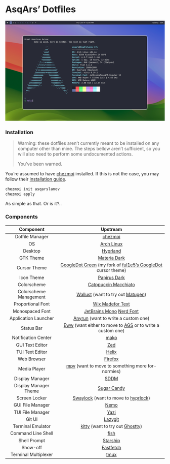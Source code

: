 # AsqArs’ Dotfiles

![Preview](assets/preview.png)

### Installation

> Warning: these dotfiles aren&CloseCurlyQuote;t currently meant to be installed
> on any computer other than mine. The steps bellow aren&CloseCurlyQuote;t
> sufficient, so you will also need to perform some undocumented actions.
>
> You&CloseCurlyQuote;ve been warned.

You&CloseCurlyQuote;re assumed to have [chezmoi](https://www.chezmoi.io/)
installed. If this is not the case, you may follow their
[installation guide](https://www.chezmoi.io/install/#__tabbed_2_2).

```shell
chezmoi init asqarslanov
chezmoi apply
```

As simple as that. Or is it?..

### Components

|       Component        |                                                                                Upstream                                                                                 |
| :--------------------: | :---------------------------------------------------------------------------------------------------------------------------------------------------------------------: |
|    Dotfile Manager     |                                                              [chezmoi](https://github.com/twpayne/chezmoi)                                                              |
|           OS           |                                                               [Arch Linux](https://github.com/archlinux)                                                                |
|        Desktop         |                                                             [Hyprland](https://github.com/hyprwm/Hyprland)                                                              |
|       GTK Theme        |                                                         [Materia Dark](https://github.com/nana-4/materia-theme)                                                         |
|      Cursor Theme      | [GoogleDot Green](https://github.com/asqarslanov/Google_Cursor) (my fork of [ful1e5&CloseCurlyQuote;s GoogleDot](https://github.com/ful1e5/Google_Cursor) cursor theme) |
|       Icon Theme       |                                              [Papirus Dark](https://github.com/PapirusDevelopmentTeam/papirus-icon-theme)                                               |
|      Colorscheme       |                                                    [Catppuccin Macchiato](https://github.com/catppuccin/catppuccin)                                                     |
| Colorscheme Management |                         [Wallust](https://codeberg.org/explosion-mental/wallust) (want to try out [Matugen](https://github.com/InioX/matugen))                          |
|   Proportional Font    |                                                     [Wix Madefor Text](https://github.com/wix-incubator/wixmadefor)                                                     |
|    Monospaced Font     |                            [JetBrains Mono](https://github.com/JetBrains/JetBrainsMono) [Nerd Font](https://github.com/ryanoasis/nerd-fonts)                            |
|  Application Launcher  |                                                [Anyrun](https://github.com/Kirottu/anyrun) (want to write a custom one)                                                 |
|       Status Bar       |                       [Eww](https://github.com/elkowar/eww) (want either to move to [AGS](https://github.com/Aylur/ags) or to write a custom one)                       |
|  Notification Center   |                                                                [mako](https://github.com/emersion/mako)                                                                 |
|    GUI Text Editor     |                                                              [Zed](https://github.com/zed-industries/zed)                                                               |
|    TUI Text Editor     |                                                             [Helix](https://github.com/helix-editor/helix)                                                              |
|      Web Browser       |                                                             [Firefox](https://github.com/mozilla/gecko-dev)                                                             |
|      Media Player      |                                          [mpv](https://github.com/mpv-player/mpv) (want to move to something more for-normies)                                          |
|    Display Manager     |                                                                  [SDDM](https://github.com/sddm/sddm)                                                                   |
| Display Manager Theme  |                                                        [Sugar Candy](https://github.com/Kangie/sddm-sugar-candy)                                                        |
|     Screen Locker      |                             [Swaylock](https://github.com/swaywm/swaylock) (want to move to [hyprlock](https://github.com/hyprwm/hyprlock))                             |
|    GUI File Manager    |                                                                [Nemo](https://github.com/linuxmint/nemo)                                                                |
|    TUI File Manager    |                                                                 [Yazi](https://github.com/sxyazi/yazi)                                                                  |
|         Git UI         |                                                           [Lazygit](https://github.com/jesseduffield/lazygit)                                                           |
|   Terminal Emulator    |                                [kitty](https://github.com/kovidgoyal/kitty) (want to try out [Ghostty](https://github.com/ghostty-org))                                 |
|   Command Line Shell   |                                                            [fish](https://github.com/fish-shell/fish-shell)                                                             |
|      Shell Prompt      |                                                            [Starship](https://github.com/starship/starship)                                                             |
|        Show-off        |                                                         [Fastfetch](https://github.com/fastfetch-cli/fastfetch)                                                         |
|  Terminal Multiplexer  |                                                                  [tmux](https://github.com/tmux/tmux)                                                                   |

